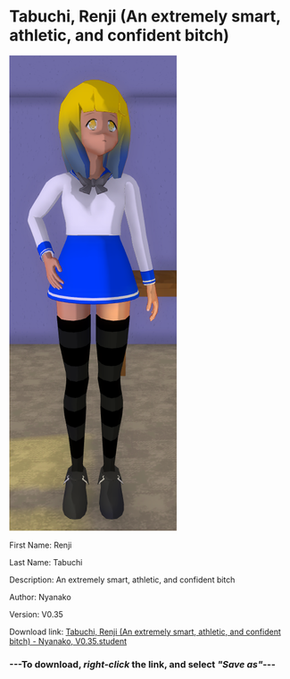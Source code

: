 # Tabuchi, Renji (An extremely smart, athletic, and confident bitch)

<img src = "https://raw.githubusercontent.com/Arbiter1223/Daigaku-Gurashi-Custom-Students/master/Students/Files/Tabuchi%2C%20Renji%20(An%20extremely%20smart%2C%20athletic%2C%20and%20confident%20bitch).png">

First Name: Renji

Last Name: Tabuchi

Description: An extremely smart, athletic, and confident bitch

Author: Nyanako

Version: V0.35

Download link: <a href="https://raw.githubusercontent.com/Arbiter1223/Daigaku-Gurashi-Custom-Students/master/Students/Files/Tabuchi%2C%20Renji%20(An%20extremely%20smart%2C%20athletic%2C%20and%20confident%20bitch)%20-%20Nyanako%2C%20V0.35.student">Tabuchi, Renji (An extremely smart, athletic, and confident bitch) - Nyanako, V0.35.student</a>

### ---**To download, _right-click_ the link, and select _"Save as"_**---
